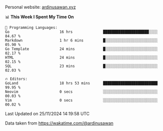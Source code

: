 Personal website: [ardinusawan.xyz](https://ardinusawan.xyz)

<!--START_SECTION:waka-->
📊 **This Week I Spent My Time On** 

```text
💬 Programming Languages: 
Go                       16 hrs              █████████████████████░░░░   84.67 % 
Markdown                 1 hr 6 mins         █░░░░░░░░░░░░░░░░░░░░░░░░   05.90 % 
Go Template              24 mins             █░░░░░░░░░░░░░░░░░░░░░░░░   02.17 % 
HTML                     24 mins             █░░░░░░░░░░░░░░░░░░░░░░░░   02.15 % 
SQL                      23 mins             █░░░░░░░░░░░░░░░░░░░░░░░░   02.03 % 

🔥 Editors: 
GoLand                   18 hrs 53 mins      █████████████████████████   99.95 % 
Neovim                   0 secs              ░░░░░░░░░░░░░░░░░░░░░░░░░   00.03 % 
Vim                      0 secs              ░░░░░░░░░░░░░░░░░░░░░░░░░   00.02 % 
```


 Last Updated on 25/11/2024 14:19:58 UTC
<!--END_SECTION:waka-->
Data taken from https://wakatime.com/@ardinusawan
